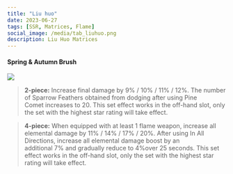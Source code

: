 ```yaml
---
title: "Liu huo"
date: 2023-06-27
tags: [SSR, Matrices, Flame]
social_image: /media/tab_liuhuo.png
description: Liu Huo Matrices
---
```

#### Spring & Autumn Brush

![](https://telegra.ph/file/6dc971ed931a19268d50d.png)

> **2-piece:** Increase final damage by 9% / 10% / 11% / 12%. The number of Sparrow Feathers obtained from dodging after using Pine Comet increases to 20. This set effect works in the off-hand slot, only the set with the highest star rating will take effect.

> **4-piece:** When equipped with at least 1 flame weapon, increase all elemental damage by 11% / 14% / 17% / 20%. After using In All Directions, increase all elemental damage boost by an additional 7% and gradually reduce to 4%over 25 seconds. This set effect works in the off-hand slot, only the set with the highest star rating will take effect.